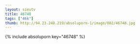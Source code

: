 ```yaml
--- 
layout: sieutv
title: 46748
tags: ["46k"]
thumb: http://94.23.248.219/absoluporn-1/image/002/46748.jpg
---
```

{% include absoluporn key="46748" %} 
